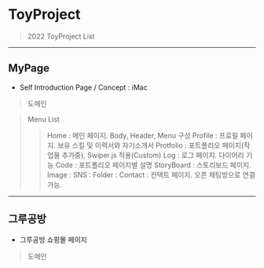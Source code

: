 # ToyProject
> 2022 ToyProject List

-------------------------------------------------------------------------------------

## MyPage
* Self Introduction Page / Concept : iMac

> 도메인
>> 

> Menu List
>> Home : 메인 페이지. Body, Header, Menu 구성
>> Profile : 프로필 페이지. 보유 스킬 및 이력서와 자기소개서
>> Protfolio : 포트폴리오 페이지(작업물 추가중), Swiper.js 적용(Custom)
>> Log : 로그 페이지. 다이어리 기능
>> Code : 포트폴리오 페이지별 설명
>> StoryBoard : 스토리보드 페이지.
>> Image :
>> SNS :
>> Folder :
>> Contact : 컨택트 페이지. 오픈 채팅방으로 연결 가능.

-------------------------------------------------------------------------------------

## 그루공방
* 그루공방 쇼핑몰 페이지

> 도메인
>> 
